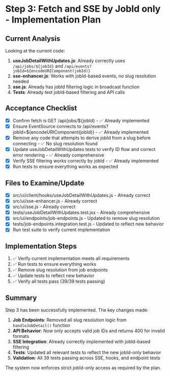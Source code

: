 # Step 3: Fetch and SSE by JobId only - Implementation Plan

## Current Analysis

Looking at the current code:

1. **useJobDetailWithUpdates.js**: Already correctly uses `/api/jobs/${jobId}` and `/api/events?jobId=${encodeURIComponent(jobId)}`
2. **sse-enhancer.js**: Works with jobId-based events, no slug resolution needed
3. **sse.js**: Already has jobId filtering logic in broadcast function
4. **Tests**: Already test jobId-based filtering and API calls

## Acceptance Checklist

- [x] Confirm fetch is GET /api/jobs/${jobId} - ✅ Already implemented
- [x] Ensure EventSource connects to /api/events?jobId=${encodeURIComponent(jobId)} - ✅ Already implemented
- [x] Remove any code that attempts to derive jobId from a slug before connecting - ✅ No slug resolution found
- [x] Update useJobDetailWithUpdates tests to verify ID flow and correct error rendering - ✅ Already comprehensive
- [x] Verify SSE filtering works correctly by jobId - ✅ Already implemented
- [x] Run tests to ensure everything works as expected

## Files to Examine/Update

- [x] src/ui/client/hooks/useJobDetailWithUpdates.js - Already correct
- [x] src/ui/sse-enhancer.js - Already correct
- [x] src/ui/sse.js - Already correct
- [x] tests/useJobDetailWithUpdates.test.jsx - Already comprehensive
- [x] src/ui/endpoints/job-endpoints.js - Updated to remove slug resolution
- [x] tests/job-endpoints.integration.test.js - Updated to reflect new behavior
- [x] Run test suite to verify current implementation

## Implementation Steps

1. ✅ Verify current implementation meets all requirements
2. ✅ Run tests to ensure everything works
3. ✅ Remove slug resolution from job endpoints
4. ✅ Update tests to reflect new behavior
5. ✅ Verify all tests pass (39/39 tests passing)

## Summary

Step 3 has been successfully implemented. The key changes made:

1. **Job Endpoints**: Removed all slug resolution logic from `handleJobDetail()` function
2. **API Behavior**: Now only accepts valid job IDs and returns 400 for invalid formats
3. **SSE Integration**: Already correctly implemented with jobId-based filtering
4. **Tests**: Updated all relevant tests to reflect the new jobId-only behavior
5. **Validation**: All 39 tests passing across SSE, hooks, and endpoint tests

The system now enforces strict jobId-only access as required by the plan.
